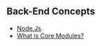 ## Back-End Concepts

- [Node.Js](https://github.com/BekCodingAddict/Back-End/tree/master/Concepts/Node.Js)
- [What is Core Modules?](https://github.com/BekCodingAddict/Back-End/blob/master/Concepts/General/Core-Modules.md)
  
